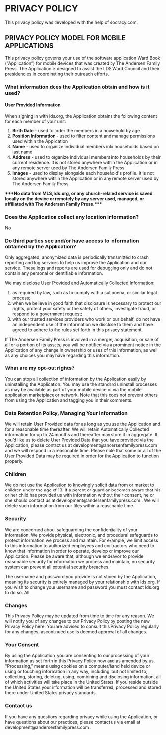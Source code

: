 <h1>PRIVACY POLICY</h1>
This privacy policy was developed with the help of docracy.com.

<h2>PRIVACY POLICY MODEL FOR MOBILE APPLICATIONS</h2>
This privacy policy governs your use of the software application Ward Book (“Application”) for
mobile devices that was created by The Andersen Family Press. The Application is designed to
assist the LDS Ward Council and their presidencies in coordinating their outreach efforts.

<h3>What information does the Application obtain and how is it used?</h3>
<h4>User Provided Information</h4>
When signing in with lds.org, the Application obtains the following content for each member of your unit:
<ol>
<li><b>Birth Date</b> - used to order the members in a household by age</li>
<li><b>Position Information</b> - used to filter content and manage permissions used within the Application</li>
<li><b>Name</b> - used to organize individual members into households based on last name</li>
<li><b>Address</b> - used to organize individual members into households by their current residence. It is not stored anywhere within the Application or in any remote server used by The Andersen Family Press</li>
<li><b>Images</b> - used to display alongside each household's profile. It is not stored anywhere within the Application or in any remote server used by The Andersen Family Press</li>
</ol>
<b>***No data from MLS, lds.org, or any church-related service is saved locally on the device or remotely by any server used, managed, or affiliated with The Andersen Family Press.***</b>

<h3>Does the Application collect any location information?</h3>
No

<h3>Do third parties see and/or have access to information obtained by the Application?</h3>
Only aggregated, anonymized data is periodically transmitted to crash reporting and log services to help us
improve the Application and our service. These logs and reports are used for debugging only and do not contain any personal or identifiable information.

We may disclose User Provided and Automatically Collected Information:
<ol>
<li>as required by law, such as to comply with a subpoena, or similar legal process;</li>
<li>when we believe in good faith that disclosure is necessary to protect our rights, protect your safety or the safety of others, investigate fraud, or respond to a government request;
<li>with our trusted services providers who work on our behalf, do not have an independent use of the information we disclose to them and have agreed to adhere to the rules set forth in this privacy statement.
</ol>

If The Andersen Family Press is involved in a merger, acquisition, or sale of all or a portion of its assets, you will be notified via a prominent notice in the Application of any change in ownership or uses of this information, as well as any choices you may have regarding this information.

<h3>What are my opt-out rights?</h3>
You can stop all collection of information by the Application easily by uninstalling the Application.
You may use the standard uninstall processes as may be available as part of your mobile device or
via the mobile application marketplace or network. Note that this does not prevent others from using the Application and tagging you in their comments.

<h3>Data Retention Policy, Managing Your Information</h3>
We will retain User Provided data for as long as you use the Application and for a reasonable time
thereafter. We will retain Automatically Collected information for up to 24 months and thereafter
may store it in aggregate. If you’d like us to delete User Provided Data that you have provided via
the Application, please contact us at development@andersenfamilypress.com and we will respond in a
reasonable time. Please note that some or all of the User Provided Data may be required in order
for the Application to function properly.

<h3>Children</h3>
We do not use the Application to knowingly solicit data from or market to children under the age
of 13. If a parent or guardian becomes aware that his or her child has provided us with information
without their consent, he or she should contact us at development@andersenfamilypress.com . We will delete
such information from our files within a reasonable time.

<h3>Security</h3>
We are concerned about safeguarding the confidentiality of your information. We provide physical,
electronic, and procedural safeguards to protect information we process and maintain. For example,
we limit access to this information to authorized employees and contractors who need to know that
information in order to operate, develop or improve our Application. Please be aware that,
although we endeavor to provide reasonable security for information we process and maintain, no
security system can prevent all potential security breaches.

The username and password you provide is not stored by the Application, meaning its security is entirely managed by your relationship with lds.org. If you wish to change your username and password you must contact lds.org to do so. All 

<h3>Changes</h3>
This Privacy Policy may be updated from time to time for any reason. We will notify you of any
changes to our Privacy Policy by posting the new Privacy Policy here. You are advised to consult 
this Privacy Policy regularly for any changes, ascontinued use is deemed approval of all changes. 

<h3>Your Consent</h3>
By using the Application, you are consenting to our processing of your information as set forth in
this Privacy Policy now and as amended by us. "Processing,” means using cookies on a
computer/hand held device or using or touching information in any way, including, but not
limited to, collecting, storing, deleting, using, combining and disclosing information, all of which
activities will take place in the United States. If you reside outside the United States your
information will be transferred, processed and stored there under United States privacy standards. 

<h3>Contact us</h3>
If you have any questions regarding privacy while using the Application, or have questions about
our practices, please contact us via email at development@andersenfamilypress.com .
